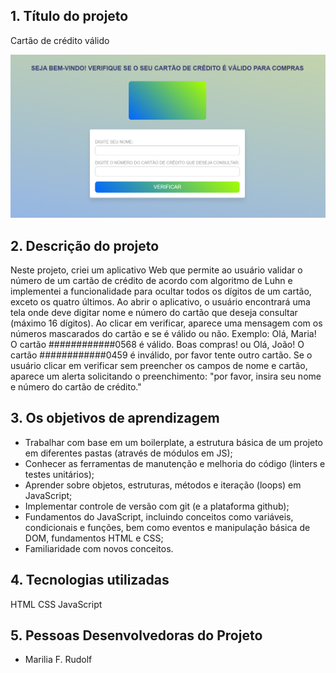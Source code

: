 
## 1. Título do projeto

Cartão de crédito válido

 <img src="img/Captura de tela 2023-07-28 150352.png" alt="Print tela inicial">


## 2. Descrição do projeto

Neste projeto, criei um aplicativo Web que permite ao usuário validar o número de um cartão de crédito de acordo com algoritmo de Luhn e implementei a funcionalidade para ocultar todos os dígitos de um cartão, exceto os quatro últimos.
Ao abrir o aplicativo, o usuário encontrará uma tela onde deve digitar nome e número do cartão que deseja consultar (máximo 16 dígitos).
Ao clicar em verificar, aparece uma mensagem com os números mascarados do cartão e se é válido ou não.
Exemplo:
Olá, Maria! O cartão ############0568 é válido. Boas compras!
ou 
Olá, João! O cartão ############0459 é inválido, por favor tente outro cartão.
Se o usuário clicar em verificar sem preencher os campos de nome e cartão, aparece um alerta solicitando o preenchimento: "por favor, insira seu nome e número do cartão de crédito."


## 3. Os objetivos de aprendizagem

* Trabalhar com base em um boilerplate, a estrutura básica de um projeto em diferentes pastas (através de módulos em JS);
* Conhecer as ferramentas de manutenção e melhoria do código (linters e testes unitários);
* Aprender sobre objetos, estruturas, métodos e iteração (loops) em JavaScript;
* Implementar controle de versão com git (e a plataforma github);
* Fundamentos do JavaScript, incluindo conceitos como variáveis, condicionais e funções, bem como eventos e manipulação básica de DOM, fundamentos HTML e CSS;
* Familiaridade com novos conceitos.


## 4. Tecnologias utilizadas

HTML
CSS
JavaScript


## 5. Pessoas Desenvolvedoras do Projeto
* Marilia F. Rudolf